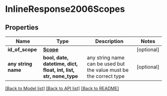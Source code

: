 # InlineResponse2006Scopes


## Properties
Name | Type | Description | Notes
------------ | ------------- | ------------- | -------------
**id_of_scope** | [**Scope**](Scope.md) |  | [optional] 
**any string name** | **bool, date, datetime, dict, float, int, list, str, none_type** | any string name can be used but the value must be the correct type | [optional]

[[Back to Model list]](../README.md#documentation-for-models) [[Back to API list]](../README.md#documentation-for-api-endpoints) [[Back to README]](../README.md)


